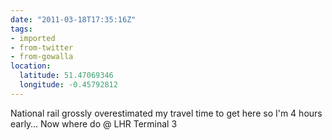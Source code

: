 ```yaml
---
date: "2011-03-18T17:35:16Z"
tags:
- imported
- from-twitter
- from-gowalla
location:
  latitude: 51.47069346
  longitude: -0.45792812
---
```

National rail grossly overestimated my travel time to get here so I'm 4 hours early… Now where do @ LHR Terminal 3
